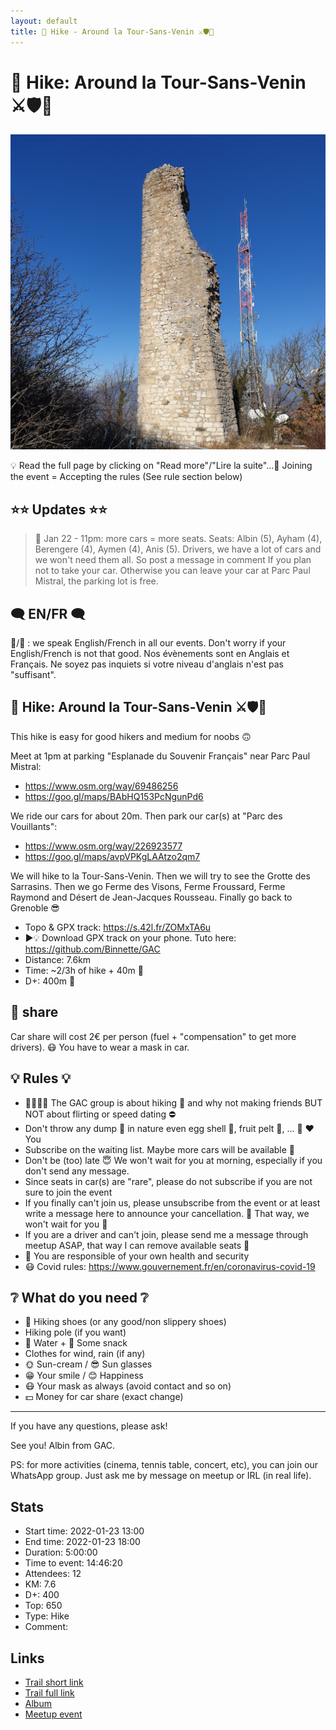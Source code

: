 ```yaml
---
layout: default
title: 🥾 Hike - Around la Tour-Sans-Venin ⚔️🛡️🐍
---
```


# 🥾 Hike: Around la Tour-Sans-Venin ⚔️🛡️🐍

![2022-01-23](../img/orig/2022-01-23.jpg)

💡 Read the full page by clicking on "Read more"/"Lire la suite"...💜
Joining the event = Accepting the rules (See rule section below)

##  ⭐⭐ Updates ⭐⭐ 
> 📅 Jan 22 - 11pm: more cars = more seats. Seats: Albin (5), Ayham (4), Berengere (4), Aymen (4), Anis (5). Drivers, we have a lot of cars and we won't need them all. So post a message in comment If you plan not to take your car. Otherwise you can leave your car at Parc Paul Mistral, the parking lot is free.

##  🗨️ EN/FR 🗨️ 
🦅/🐓 : we speak English/French in all our events. Don't worry if your English/French is not that good. Nos évènements sont en Anglais et Français. Ne soyez pas inquiets si votre niveau d'anglais n'est pas "suffisant".

##  🥾 Hike: Around la Tour-Sans-Venin ⚔️🛡️🐍 
This hike is easy for good hikers and medium for noobs 🙃

Meet at 1pm at parking "Esplanade du Souvenir Français" near Parc Paul Mistral:
- https://www.osm.org/way/69486256
- https://goo.gl/maps/BAbHQ153PcNgunPd6

We ride our cars for about 20m. Then park our car(s) at "Parc des Vouillants":
- https://www.osm.org/way/226923577
- https://goo.gl/maps/avpVPKgLAAtzo2qm7

We will hike to la Tour-Sans-Venin. Then we will try to see the Grotte des Sarrasins. Then we go Ferme des Visons, Ferme Froussard, Ferme Raymond and Désert de Jean-Jacques Rousseau. Finally go back to Grenoble 😎

* Topo & GPX track: https://s.42l.fr/ZOMxTA6u
* ▶💡 Download GPX track on your phone. Tuto here: https://github.com/Binnette/GAC
* Distance: 7.6km
* Time: ~2/3h of hike + 40m 🚗
* D+: 400m 🦡

##  🚗 share 
Car share will cost 2€ per person (fuel + "compensation" to get more drivers). 😷 You have to wear a mask in car.

##  💡 Rules 💡 
- 🚶‍♀️🚶‍♂️ The GAC group is about hiking 🥾 and why not making friends BUT NOT about flirting or speed dating ⛔
- Don't throw any dump 🚮 in nature even egg shell 🥚, fruit pelt 🍌, ... 🌳 ❤️ You
- Subscribe on the waiting list. Maybe more cars will be available 🚗
- Don't be (too) late 😇 We won't wait for you at morning, especially if you don't send any message.
- Since seats in car(s) are "rare", please do not subscribe if you are not sure to join the event
- If you finally can't join us, please unsubscribe from the event or at least write a message here to announce your cancellation. 💜 That way, we won't wait for you 💜
- If you are a driver and can't join, please send me a message through meetup ASAP, that way I can remove available seats 🚗
- 💟 You are responsible of your own health and security
- 😷 Covid rules: https://www.gouvernement.fr/en/coronavirus-covid-19

##  ❔ What do you need ❔ 
- 🥾 Hiking shoes (or any good/non slippery shoes)
- Hiking pole (if you want)
- 🧃 Water + 🍫 Some snack
- Clothes for wind, rain (if any)
- 🌞 Sun-cream / 😎 Sun glasses
- 😁 Your smile / 😊 Happiness
- 😷 Your mask as always (avoid contact and so on)
- 💵 Money for car share (exact change)

-----------------------
If you have any questions, please ask!

See you! Albin from GAC.

PS: for more activities (cinema, tennis table, concert, etc), you can join our WhatsApp group. Just ask me by message on meetup or IRL (in real life).

## Stats

- Start time: 2022-01-23 13:00
- End time: 2022-01-23 18:00
- Duration: 5:00:00
- Time to event: 14:46:20
- Attendees: 12
- KM: 7.6
- D+: 400
- Top: 650
- Type: Hike
- Comment: 

## Links

- [Trail short link](https://s.42l.fr/ZOMxTA6u)
- [Trail full link]()
- [Album](https://binnette.github.io/GacImg2022/2022-01-23-🥾-Hike-Around-la-Tour-Sans-Venin-⚔️🛡️🐍.html)
- [Meetup event](https://www.meetup.com/grenoble-adventure-club-english-french/events/283428809/)
